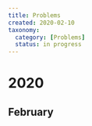```yaml
---
title: Problems
created: 2020-02-10
taxonomy:
  category: [Problems]
  status: in progress
---
```


# 2020
## February
